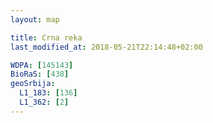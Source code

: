 ```yaml
---
layout: map

title: Crna reka
last_modified_at: 2018-05-21T22:14:48+02:00

WDPA: [145143]
BioRaS: [438]
geoSrbija:
  L1_183: [136]
  L1_362: [2]
---
```

